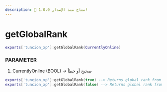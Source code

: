 ```yaml
---
description: 🔧 متاح منذ الإصدار 1.0.0!
---
```


# getGlobalRank

```lua title="Export Syntax"
exports['tuncion_xp']:getGlobalRank(CurrentlyOnline)
```

### PARAMETER

1. CurrentlyOnline <span className="color-blue">(BOOL)</span> <span className="color-orange">-> صحيح أو خطأ</span>

```lua
exports['tuncion_xp']:getGlobalRank(true) --> Returns global rank from all online players
exports['tuncion_xp']:getGlobalRank(false) --> Returns global rank from all players
```